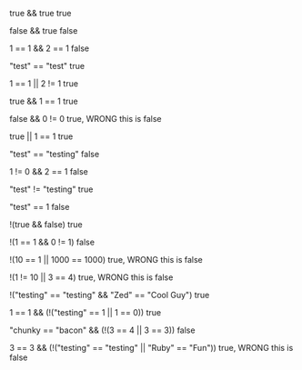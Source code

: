 true && true true

false && true false

1 == 1 && 2 == 1 false

"test" == "test" true

1 == 1 || 2 != 1 true

true && 1 == 1 true

false && 0 != 0 true, WRONG this is false

true || 1 == 1 true

"test" == "testing" false

1 != 0 && 2 == 1 false

"test" != "testing" true

"test" == 1 false

!(true && false) true

!(1 == 1 && 0 != 1) false

!(10 == 1 || 1000 == 1000) true, WRONG this is false

!(1 != 10 || 3 == 4) true, WRONG this is false

!("testing" == "testing" && "Zed" == "Cool Guy") true

1 == 1 && (!("testing" == 1 || 1 == 0)) true

"chunky == "bacon" && (!(3 == 4 || 3 == 3)) false

3 == 3 && (!("testing" == "testing" || "Ruby" == "Fun")) true, WRONG this is false
